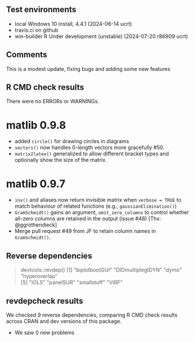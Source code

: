 ## Test environments
* local Windows 10 install, 4.4.1 (2024-06-14 ucrt) 
* travis.ci on github
* win-builder  R Under development (unstable) (2024-07-20 r86909 ucrt)

## Comments
This is a modest update, fixing bugs and adding some new features 

## R CMD check results
There were no ERRORs or WARNINGs.  


# matlib 0.9.8

- added `circle()` for drawing circles in diagrams
- `vectors()` now handles 0-length vectors more gracefully #50.
- `matrix2latex()` generalized to allow different bracket types and optionally show the size of the matrix.

# matlib 0.9.7

- `inv()` and aliases now return invisible matrix when `verbose = TRUE` to match behaviour of related functions (e.g., `gaussianElimination()`)
- `GramSchmidt()` gains an argument, `omit_zero_columns` to control whether all-zero columns are retained in the output (issue #48) [Thx: @ggrothendieck]
- Merge pull request #49 from JF to retain column names in `GramSchmidt()`.


## Reverse dependencies

> devtools::revdep()
[1] "biplotbootGUI"    "DIDmultiplegtDYN" "dymo"             "hyperoverlap"    
[5] "IOLS"             "panelSUR"         "smallstuff"       "VIRF"  

## revdepcheck results

We checked 9 reverse dependencies, comparing R CMD check results across CRAN and dev versions of this package.

 * We saw 0 new problems




